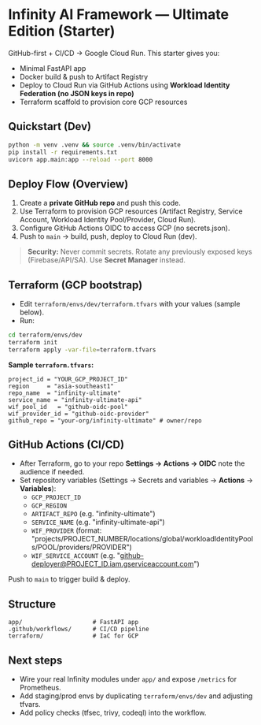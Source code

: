 # Infinity AI Framework — Ultimate Edition (Starter)

GitHub-first + CI/CD → Google Cloud Run. This starter gives you:
- Minimal FastAPI app
- Docker build & push to Artifact Registry
- Deploy to Cloud Run via GitHub Actions using **Workload Identity Federation (no JSON keys in repo)**
- Terraform scaffold to provision core GCP resources

## Quickstart (Dev)

```bash
python -m venv .venv && source .venv/bin/activate
pip install -r requirements.txt
uvicorn app.main:app --reload --port 8000
```

## Deploy Flow (Overview)
1. Create a **private GitHub repo** and push this code.
2. Use Terraform to provision GCP resources (Artifact Registry, Service Account, Workload Identity Pool/Provider, Cloud Run).
3. Configure GitHub Actions OIDC to access GCP (no secrets.json).
4. Push to `main` → build, push, deploy to Cloud Run (dev).

> **Security:** Never commit secrets. Rotate any previously exposed keys (Firebase/API/SA). Use **Secret Manager** instead.

## Terraform (GCP bootstrap)
- Edit `terraform/envs/dev/terraform.tfvars` with your values (sample below).
- Run:

```bash
cd terraform/envs/dev
terraform init
terraform apply -var-file=terraform.tfvars
```

**Sample `terraform.tfvars`:**
```hcl
project_id = "YOUR_GCP_PROJECT_ID"
region     = "asia-southeast1"
repo_name  = "infinity-ultimate"
service_name = "infinity-ultimate-api"
wif_pool_id   = "github-oidc-pool"
wif_provider_id = "github-oidc-provider"
github_repo = "your-org/infinity-ultimate" # owner/repo
```

## GitHub Actions (CI/CD)
- After Terraform, go to your repo **Settings → Actions → OIDC** note the audience if needed.
- Set repository variables (Settings → Secrets and variables → **Actions** → **Variables**):
  - `GCP_PROJECT_ID`
  - `GCP_REGION`
  - `ARTIFACT_REPO` (e.g. "infinity-ultimate")
  - `SERVICE_NAME` (e.g. "infinity-ultimate-api")
  - `WIF_PROVIDER` (format: "projects/PROJECT_NUMBER/locations/global/workloadIdentityPools/POOL/providers/PROVIDER")
  - `WIF_SERVICE_ACCOUNT` (e.g. "github-deployer@PROJECT_ID.iam.gserviceaccount.com")

Push to `main` to trigger build & deploy.

## Structure
```
app/                    # FastAPI app
.github/workflows/      # CI/CD pipeline
terraform/              # IaC for GCP
```

## Next steps
- Wire your real Infinity modules under `app/` and expose `/metrics` for Prometheus.
- Add staging/prod envs by duplicating `terraform/envs/dev` and adjusting tfvars.
- Add policy checks (tfsec, trivy, codeql) into the workflow.